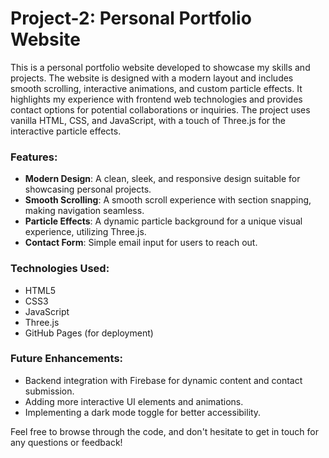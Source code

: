 # Project-2: Personal Portfolio Website

This is a personal portfolio website developed to showcase my skills and projects. The website is designed with a modern layout and includes smooth scrolling, interactive animations, and custom particle effects. It highlights my experience with frontend web technologies and provides contact options for potential collaborations or inquiries. The project uses vanilla HTML, CSS, and JavaScript, with a touch of Three.js for the interactive particle effects.

### Features:
- **Modern Design**: A clean, sleek, and responsive design suitable for showcasing personal projects.
- **Smooth Scrolling**: A smooth scroll experience with section snapping, making navigation seamless.
- **Particle Effects**: A dynamic particle background for a unique visual experience, utilizing Three.js.
- **Contact Form**: Simple email input for users to reach out.
  
### Technologies Used:
- HTML5
- CSS3
- JavaScript
- Three.js
- GitHub Pages (for deployment)

### Future Enhancements:
- Backend integration with Firebase for dynamic content and contact submission.
- Adding more interactive UI elements and animations.
- Implementing a dark mode toggle for better accessibility.
  
Feel free to browse through the code, and don't hesitate to get in touch for any questions or feedback!
